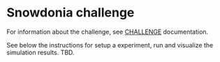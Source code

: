 # Snowdonia challenge
For information about the challenge, see [CHALLENGE](https://github.com/advecchia/backend-code-challenge/blob/master/CHALLENGE.md) documentation.

See below the instructions for setup a experiment, run and visualize the simulation results.
TBD.
